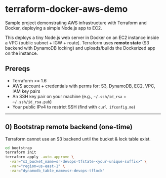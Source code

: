 # terraform-docker-aws-demo
Sample project demonstrating AWS infrastructure with Terraform and Docker, deploying a simple Node.js app to EC2.

This deploys a tiny Node.js web server in Docker on an EC2 instance inside a VPC (public subnet + IGW + route). Terraform uses **remote state** (S3 backend with DynamoDB locking) and uploads/builds the Dockerized app on the instance.

## Prereqs

- Terraform >= 1.6
- AWS account + credentials with perms for: S3, DynamoDB, EC2, VPC, IAM key pairs
- An SSH key pair on your machine (e.g., `~/.ssh/id_rsa` + `~/.ssh/id_rsa.pub`)
- Your public IPv4 to restrict SSH (find with `curl ifconfig.me`)

---

## 0) Bootstrap remote backend (one-time)

Terraform cannot use an S3 backend until the bucket & lock table exist.

```bash
cd bootstrap
terraform init
terraform apply -auto-approve \
  -var="s3_bucket_name=sr-devops-tfstate-<your-unique-suffix>" \
  -var="region=us-east-1" \
  -var="dynamodb_table_name=sr-devops-tflock"
